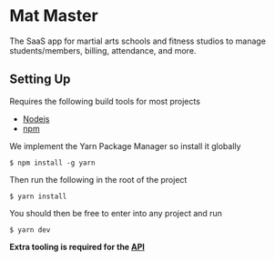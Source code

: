 # Mat Master

The SaaS app for martial arts schools and fitness studios to manage students/members, billing, attendance, and more.

## Setting Up
Requires the following build tools for most projects
- [Nodejs](https://nodejs.org/en/)
- [npm](https://www.npmjs.com/)

We implement the Yarn Package Manager so install it globally
```
$ npm install -g yarn
```

Then run the following in the root of the project
```
$ yarn install
```

You should then be free to enter into any project and run
```
$ yarn dev
```

**Extra tooling is required for the [API](https://github.com/mat-master/mat-master/tree/main/microservices/api)**
